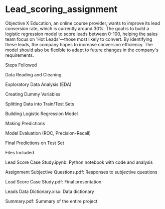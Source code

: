 # Lead_scoring_assignment

Objective
X Education, an online course provider, wants to improve its lead conversion rate, which is currently around 30%. The goal is to build a logistic regression model to score leads between 0-100, helping the sales team focus on 'Hot Leads'—those most likely to convert. By identifying these leads, the company hopes to increase conversion efficiency. The model should also be flexible to adapt to future changes in the company's requirements.




Steps Followed

Data Reading and Cleaning

Exploratory Data Analysis (EDA)

Creating Dummy Variables

Splitting Data into Train/Test Sets

Building Logistic Regression Model

Making Predictions

Model Evaluation (ROC, Precision-Recall)

Final Predictions on Test Set





Files Included

Lead Score Case Study.ipynb: Python notebook with code and analysis

Assignment Subjective Questions.pdf: Responses to subjective questions

Lead Score Case Study.pdf: Final presentation

Leads Data Dictionary.xlsx: Data dictionary

Summary.pdf: Summary of the entire project
